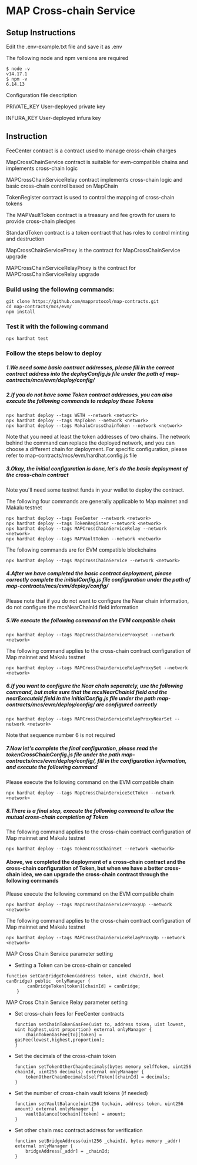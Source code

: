 # MAP Cross-chain Service


## Setup Instructions
Edit the .env-example.txt file and save it as .env

The following node and npm versions are required
````
$ node -v
v14.17.1
$ npm -v
6.14.13
````

Configuration file description

PRIVATE_KEY User-deployed private key

INFURA_KEY User-deployed infura key

## Instruction
FeeCenter contract is a contract used to manage cross-chain charges

MapCrossChainService contract is suitable for evm-compatible chains and implements cross-chain logic

MAPCrossChainServiceRelay contract implements cross-chain logic and basic cross-chain control based on MapChain

TokenRegister contract is used to control the mapping of cross-chain tokens

The MAPVaultToken contract is a treasury and fee growth for users to provide cross-chain pledges

StandardToken contract is a token contract that has roles to control minting and destruction

MapCrossChainServiceProxy is the contract for MapCrossChainService upgrade

MAPCrossChainServiceRelayProxy is the contract for MAPCrossChainServiceRelay upgrade

### Build using the following commands:

```shell
git clone https://github.com/mapprotocol/map-contracts.git
cd map-contracts/mcs/evm/
npm install
```

### Test it with the following command

```shell
npx hardhat test
```

### Follow the steps below to deploy

##### 1.We need some basic contract addresses, please fill in the correct contract address into the deployConfig.js file under the path of map-contracts/mcs/evm/deploy/config/

##### 2.If you do not have some Token contract addresses, you can also execute the following commands to redeploy these Tokens

````
npx hardhat deploy --tags WETH --network <network>
npx hardhat deploy --tags MapToken --network <network>
npx hardhat deploy --tags MakaluCrossChainToken --network <network>
````
Note that you need at least the token addresses of two chains. The network behind the command can replace the deployed network, and you can choose a different chain for deployment. For specific configuration, please refer to
map-contracts/mcs/evm/hardhat.config.js file

##### 3.Okay, the initial configuration is done, let's do the basic deployment of the cross-chain contract

Note you'll need some testnet funds in your wallet to deploy the contract.

The following four commands are generally applicable to Map mainnet and Makalu testnet
```
npx hardhat deploy --tags FeeCenter --network <network>
npx hardhat deploy --tags TokenRegister --network <network>
npx hardhat deploy --tags MAPCrossChainServiceRelay --network <network>
npx hardhat deploy --tags MAPVaultToken --network <network>
```

The following commands are for EVM compatible blockchains
```
npx hardhat deploy --tags MapCrossChainService --network <network>
```
##### 4.After we have completed the basic contract deployment, please correctly complete the initialConfig.js file configuration under the path of map-contracts/mcs/evm/deploy/config/

Please note that if you do not want to configure the Near chain information, do not configure the mcsNearChainId field information

##### 5.We execute the following command on the EVM compatible chain
```
npx hardhat deploy --tags MapCrossChainServiceProxySet --network <network>
```
The following command applies to the cross-chain contract configuration of Map mainnet and Makalu testnet
```
npx hardhat deploy --tags MAPCrossChainServiceRelayProxySet --network <network>
```
##### 6.If you want to configure the Near chain separately, use the following command, but make sure that the mcsNearChainId field and the nearExecuteId field in the initialConfig.js file under the path map-contracts/mcs/evm/deploy/config/ are configured correctly
```
npx hardhat deploy --tags MAPCrossChainServiceRelayProxyNearSet --network <network>
```
Note that sequence number 6 is not required
##### 7.Now let's complete the final configuration, please read the tokenCrossChainConfig.js file under the path map-contracts/mcs/evm/deploy/config/, fill in the configuration information, and execute the following command
Please execute the following command on the EVM compatible chain
```
npx hardhat deploy --tags MapCrossChainServiceSetToken --network <network>
```
##### 8.There is a final step, execute the following command to allow the mutual cross-chain completion of Token

The following command applies to the cross-chain contract configuration of Map mainnet and Makalu testnet
```
npx hardhat deploy --tags TokenCrossChainSet --network <network>
```


#### Above, we completed the deployment of a cross-chain contract and the cross-chain configuration of Token, but when we have a better cross-chain idea, we can upgrade the cross-chain contract through the following commands

Please execute the following command on the EVM compatible chain
```
npx hardhat deploy --tags MapCrossChainServiceProxyUp --network <network>
```
The following command applies to the cross-chain contract configuration of Map mainnet and Makalu testnet
```
npx hardhat deploy --tags MAPCrossChainServiceRelayProxyUp --network <network>
```


MAP Cross Chain Service parameter setting

- Setting a Token can be cross-chain or canceled

```solidity
function setCanBridgeToken(address token, uint chainId, bool canBridge) public 	onlyManager {
        canBridgeToken[token][chainId] = canBridge;
    }
```



MAP Cross Chain Service Relay parameter setting

- Set cross-chain fees for FeeCenter contracts

  ```solidity
  function setChainTokenGasFee(uint to, address token, uint lowest, uint highest,uint proportion) external onlyManager {
      chainTokenGasFee[to][token] = gasFee(lowest,highest,proportion);
  }
  ```

- Set the decimals of the cross-chain token

  ```solidity
  function setTokenOtherChainDecimals(bytes memory selfToken, uint256 chainId, uint256 decimals) external onlyManager {
      tokenOtherChainDecimals[selfToken][chainId] = decimals;
  }
  ```

- Set the number of cross-chain vault tokens (if needed)

  ```solidity
  function setVaultBalance(uint256 tochain, address token, uint256 amount) external onlyManager {
      vaultBalance[tochain][token] = amount;
  }
  ```

- Set other chain msc contract address for verification

  ```solidity
  function setBridgeAddress(uint256 _chainId, bytes memory _addr) external onlyManager {
      bridgeAddress[_addr] = _chainId;
  }
  ```